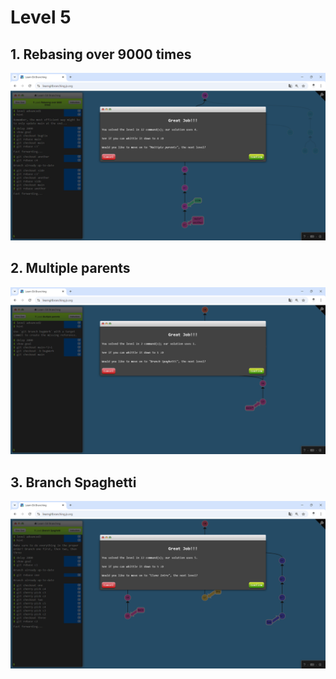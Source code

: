 # Level 5 

## 1. Rebasing over 9000 times
![alt text](image-17.png)

## 2. Multiple parents
![alt text](image-18.png)

## 3. Branch Spaghetti
![alt text](image-19.png)